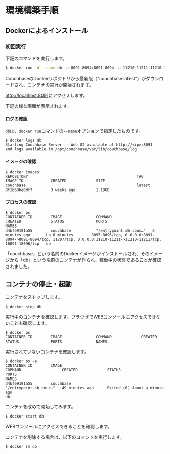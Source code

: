 # 環境構築手順

## Dockerによるインストール

### 初回実行
下記のコマンドを実行します。

```bash
$ docker run -d --name db -p 8091-8094:8091-8094 -p 11210-11211:11210-11211 couchbase
```
CouchbaseのDockerリポジトリから最新版（"couchbase:latest"）がダウンロードされ、コンテナの実行が開始されます。

[http://localhost:8091](http://localhost:8091)にアクセスします。

下記の様な画面が表示されます。

#### ログの確認

`db`は、`docker run`コマンドの`--name`オプションで指定したものです。

```
$ docker logs db
Starting Couchbase Server -- Web UI available at http://<ip>:8091
and logs available in /opt/couchbase/var/lib/couchbase/log
```

#### イメージの確認

```
$ docker images
REPOSITORY                                                TAG                 IMAGE ID            CREATED             SIZE
couchbase                                                 latest              8f1b63be0df7        3 weeks ago         1.19GB
```
#### プロセスの確認

```
$ docker ps
CONTAINER ID        IMAGE               COMMAND                  CREATED             STATUS              PORTS                                                                                                               NAMES
d4bfe9191a55        couchbase           "/entrypoint.sh couc…"   6 minutes ago       Up 6 minutes        8095-8096/tcp, 0.0.0.0:8091-8094->8091-8094/tcp, 11207/tcp, 0.0.0.0:11210-11211->11210-11211/tcp, 18091-18096/tcp   db
```

「couchbase」という名前のDockerイメージがインストールされ、そのイメージから「db」という名前のコンテナが作られ、稼働中の状態であることが確認されました。

## コンテナの停止・起動

コンテナをストップします。

```
$ docker stop db
```
実行中のコンテナを確認します。ブラウザでWEBコンソールにアクセスできないことも確認します。

```
$ docker ps
CONTAINER ID        IMAGE               COMMAND             CREATED             STATUS              PORTS               NAMES
```

実行されていないコンテナを確認します。

```
$ docker ps -a
CONTAINER ID        IMAGE                                                         COMMAND                  CREATED             STATUS                          PORTS                                                                                                      NAMES
d4bfe9191a55        couchbase                                                     "/entrypoint.sh couc…"   49 minutes ago      Exited (0) About a minute ago                                                                                                              db
```

コンテナを改めて開始してみます。

```
$ docker start db
```

WEBコンソールにアクセスできることを確認します。

コンテナを削除する場合は、以下のコマンドを実行します。

```
$ docker rm db
```
